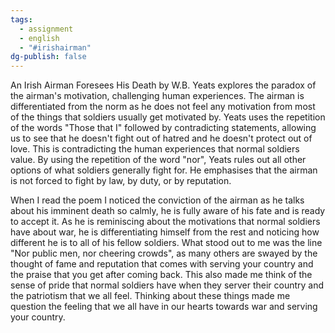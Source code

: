 ```yaml
---
tags:
  - assignment
  - english
  - "#irishairman"
dg-publish: false
---
```

An Irish Airman Foresees His Death by W.B. Yeats explores the paradox of the airman's motivation, challenging human experiences. The airman is differentiated from the norm as he does not feel any motivation from most of the things that soldiers usually get motivated by. Yeats uses the repetition of the words "Those that I" followed by contradicting statements, allowing us to see that he doesn't fight out of hatred and he doesn't protect out of love. This is contradicting the human experiences that normal soldiers value. By using the repetition of the word "nor", Yeats rules out all other options of what soldiers generally fight for. He emphasises that the airman is not forced to fight by law, by duty, or by reputation. 

When I read the poem I noticed the conviction of the airman as he talks about his imminent death so calmly, he is fully aware of his fate and is ready to accept it. As he is reminiscing about the motivations that normal soldiers have about war, he is differentiating himself from the rest and noticing how different he is to all of his fellow soldiers. What stood out to me was the line "Nor public men, nor cheering crowds", as many others are swayed by the thought of fame and reputation that comes with serving your country and the praise that you get after coming back. This also made me think of the sense of pride that normal soldiers have when they server their country and the patriotism that we all feel. Thinking about these things made me question the feeling that we all have in our hearts towards war and serving your country. 